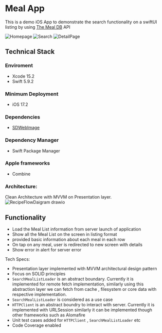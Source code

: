 
# Meal App

This is a demo iOS App to demonstrate the search functionality on a swiftUI listing by using [The Meal DB](https://www.themealdb.com/api.php) API

![Homepage](https://github.com/chetan15aggarwal/Meal-App/assets/20903001/913b414c-ee83-474a-8896-a683b0726abe)
![Search](https://github.com/chetan15aggarwal/Meal-App/assets/20903001/1aae0eb3-5e74-43ae-a06f-03f9d92fc370)
![DetailPage](https://github.com/chetan15aggarwal/Meal-App/assets/20903001/e68b7a64-0d9d-426f-a517-25b198a96914)

## Technical Stack

### Enviroment
- Xcode 15.2
- Swift 5.9.2

### Minimum Deployment
- iOS 17.2

### Dependencies
- [SDWebImage](https://github.com/SDWebImage/SDWebImage)

### Dependency Manager
- Swift Package Manager

### Apple frameworks
- Combine

### Architecture:
Clean Architecture with MVVM on Presentation layer. 
![RecipeFlowDaigram drawio](https://github.com/chetan15aggarwal/Meal-App/assets/20903001/c62dcae1-6fd8-43db-abb9-d8dc94995f5c)

## Functionality

- Load the Meal List information from server launch of application
- Show all the Meal List on the screen in listing format
- provided basic information about each meal in each row
- On tap on any meal, user is redirected to new screen with details
- Show error in alert for server error

Tech Specs:
- Presentation layer implemented with MVVM architectural design pattern
- Focus on SOLID principles
- `SearchMealListLoader` is an abstract boundary. Currently it is implemented for remote fetch implementation, similarly using this abstraction layer we can fetch from cache , filesystem or core data with respective implementation.
- `SearchMealListLoader` is considered as a use case
- `HTTPClient` is an abstract boundry to interact with server. Currently it is implemented with URLSession similarly it can be implemented though other frameworks such as Alomafire
- Unit test cases added for `HTTPClient` , `SearchMealListLoader` etc
- Code Coverage enabled





